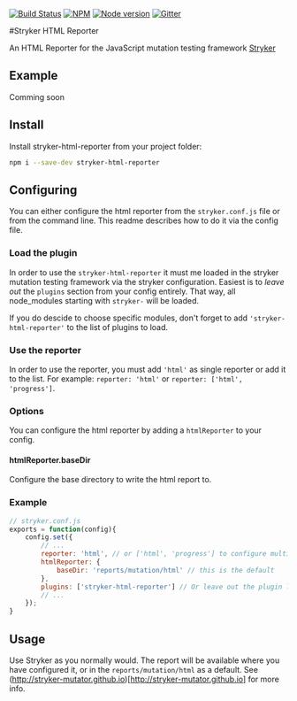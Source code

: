 [![Build Status](https://travis-ci.org/stryker-mutator/stryker-html-reporter.svg?branch=master)](https://travis-ci.org/stryker-mutator/stryker-html-reporter)
[![NPM](https://img.shields.io/npm/dm/stryker-html-reporter.svg)](https://www.npmjs.com/package/stryker-html-reporter)
[![Node version](https://img.shields.io/node/v/stryker-html-reporter.svg)](https://img.shields.io/node/v/stryker-html-reporter.svg)
[![Gitter](https://badges.gitter.im/stryker-mutator/stryker.svg)](https://gitter.im/stryker-mutator/stryker?utm_source=badge&utm_medium=badge&utm_campaign=pr-badge)

#Stryker HTML Reporter

An HTML Reporter for the JavaScript mutation testing framework [Stryker](https://stryker-mutator.github.io)

## Example

Comming soon

## Install

Install stryker-html-reporter from your project folder:

```bash
npm i --save-dev stryker-html-reporter
```

## Configuring

You can either configure the html reporter from the `stryker.conf.js` file or from the command line. This readme describes how to do it via the config file.

### Load the plugin

In order to use the `stryker-html-reporter` it must me loaded in the stryker mutation testing framework via the stryker configuration. 
Easiest is to *leave out* the `plugins` section from your config entirely. That way, all node_modules starting with `stryker-` will be loaded.

If you do descide to choose specific modules, don't forget to add `'stryker-html-reporter'` to the list of plugins to load.

### Use the reporter

In order to use the reporter, you must add `'html'` as single reporter or add it to the list. For example: `reporter: 'html'` or `reporter: ['html', 'progress']`.

### Options

You can configure the html reporter by adding a `htmlReporter` to your config.

#### htmlReporter.baseDir

Configure the base directory to write the html report to. 

### Example

```javascript
// stryker.conf.js
exports = function(config){
    config.set({
        // ...
        reporter: 'html', // or ['html', 'progress'] to configure multiple reporters at once
        htmlReporter: {
            baseDir: 'reports/mutation/html' // this is the default
        },
        plugins: ['stryker-html-reporter'] // Or leave out the plugin list entirely to load all stryker-* plugins directly
        // ...
    });
}
```

## Usage

Use Stryker as you normally would. The report will be available where you have configured it, or in the `reports/mutation/html` as a default.
See (http://stryker-mutator.github.io)[http://stryker-mutator.github.io] for more info. 
